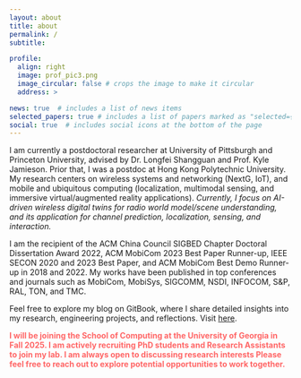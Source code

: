 ```yaml
---
layout: about
title: about
permalink: /
subtitle: 

profile:
  align: right
  image: prof_pic3.png
  image_circular: false # crops the image to make it circular
  address: >

news: true  # includes a list of news items
selected_papers: true # includes a list of papers marked as "selected={true}"
social: true  # includes social icons at the bottom of the page
---
```


I am currently a postdoctoral researcher at University of Pittsburgh and Princeton University, advised by Dr. Longfei Shangguan and Prof. Kyle Jamieson. Prior that, I was a postdoc at Hong Kong Polytechnic University. My research centers on wireless systems and networking (NextG, IoT), and mobile and ubiquitous computing (localization, multimodal sensing, and immersive virtual/augmented reality applications). *Currently, I focus on AI-driven wireless digital twins for radio world model/scene understanding, and its application for channel prediction, localization, sensing, and interaction.*

I am the recipient of the ACM China Council SIGBED Chapter Doctoral Dissertation Award 2022, ACM MobiCom 2023 Best Paper Runner-up, IEEE SECON 2020 and 2023 Best Paper, and ACM MobiCom Best Demo Runner-up in 2018 and 2022. My works have been published in top conferences and journals such as MobiCom, MobiSys, SIGCOMM, NSDI, INFOCOM, S&P, RAL, TON, and TMC.

Feel free to explore my blog on GitBook, where I share detailed insights into my research, engineering projects, and reflections. Visit [here](https://anplus.gitbook.io/anplus).

<p><strong style="color:#FF6666;">I will be joining the School of Computing at the University of Georgia in Fall 2025. I am actively recruiting PhD students and Research Assistants to join my lab. I am always open to discussing research interests Please feel free to reach out to explore potential opportunities to work together.</strong></p>

<!-- Write your biography here. Tell the world about yourself. Link to your favorite [subreddit](http://reddit.com). You can put a picture in, too. The code is already in, just name your picture `prof_pic.jpg` and put it in the `img/` folder.

Put your address / P.O. box / other info right below your picture. You can also disable any of these elements by editing `profile` property of the YAML header of your `_pages/about.md`. Edit `_bibliography/papers.bib` and Jekyll will render your [publications page](/al-folio/publications/) automatically.

Link to your social media connections, too. This theme is set up to use [Font Awesome icons](http://fortawesome.github.io/Font-Awesome/) and [Academicons](https://jpswalsh.github.io/academicons/), like the ones below. Add your Facebook, Twitter, LinkedIn, Google Scholar, or just disable all of them. -->
